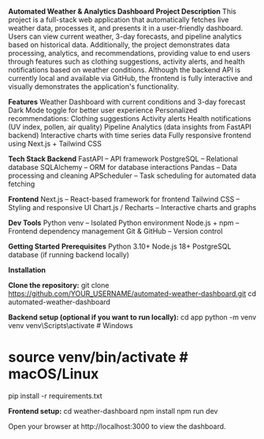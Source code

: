 **Automated Weather & Analytics Dashboard
Project Description**
This project is a full-stack web application that automatically fetches live weather data, processes it, and presents it in a user-friendly dashboard. Users can view current weather, 3-day forecasts, and pipeline analytics based on historical data.
Additionally, the project demonstrates data processing, analytics, and recommendations, providing value to end users through features such as clothing suggestions, activity alerts, and health notifications based on weather conditions.
Although the backend API is currently local and available via GitHub, the frontend is fully interactive and visually demonstrates the application's functionality.

**Features**
Weather Dashboard with current conditions and 3-day forecast
Dark Mode toggle for better user experience
Personalized recommendations:
Clothing suggestions
Activity alerts
Health notifications (UV index, pollen, air quality)
Pipeline Analytics (data insights from FastAPI backend)
Interactive charts with time series data
Fully responsive frontend using Next.js + Tailwind CSS

**Tech Stack Backend**
FastAPI – API framework
PostgreSQL – Relational database
SQLAlchemy – ORM for database interactions
Pandas – Data processing and cleaning
APScheduler – Task scheduling for automated data fetching

**Frontend**
Next.js – React-based framework for frontend
Tailwind CSS – Styling and responsive UI
Chart.js / Recharts – Interactive charts and graphs

**Dev Tools**
Python venv – Isolated Python environment
Node.js + npm – Frontend dependency management
Git & GitHub – Version control

**Getting Started**
**Prerequisites**
Python 3.10+
Node.js 18+
PostgreSQL database (if running backend locally)

**Installation**

**Clone the repository:**
git clone https://github.com/YOUR_USERNAME/automated-weather-dashboard.git
cd automated-weather-dashboard


**Backend setup (optional if you want to run locally):**
cd app
python -m venv venv
venv\Scripts\activate  # Windows
# source venv/bin/activate  # macOS/Linux
pip install -r requirements.txt


**Frontend setup:**
cd weather-dashboard
npm install
npm run dev


Open your browser at http://localhost:3000 to view the dashboard.
